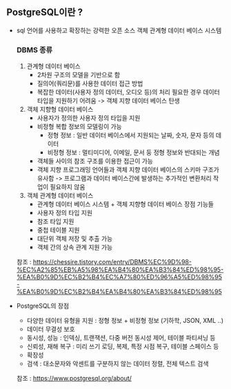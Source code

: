 ## PostgreSQL이란 ?

* sql 언어를 사용하고 확장하는 강력한 오픈 소스 객체 관계형 데이터 베이스 시스템 

    ### DBMS 종류
  1. 관계형 데이터 베이스 
     * 2차원 구조의 모델을 기반으로 함
     * 질의어(쿼리문)를 사용한 데이터 접근 방법
     * 복잡한 데이터(사용자 정의 데이터, 오디오 등)의 처리 필요한 경우 데이터 타입을 지원하기 어려움 -> 객체 지향 데이터 베이스 탄생 
  2. 객체 지향형 데이터 베이스 
     * 사용자가 정의한 사용자 정의 타입을 지원
     * 비정형 복합 정보의 모델링이 가능 
       * 정형 정보 : 일반 데이터 베이스에서 지원되는 날짜, 숫자, 문자 등의 데이터
       * 비정형 정보 : 멀티미디어, 이메일, 문서 둥 정형 정보와 반대되는 개념
     * 객체들 사이의 참조 구조를 이용한 접근이 가능
     * 객체 지향 프로그래밍 언어들과 객체 지향 데이터 베이스의 스키마 구조가 유사함 -> 프로그램과 데이터 베이스간에 발생하는 추가적인 변환처리 작업이 필요하지 않움
  3. 객체 관계형 데이터 베이스
     * 관계형 데이터 베이스 시스템 + 객체 지향형 데이터 베이스 장점 기능들
     * 사용자 정의 타입 지원
     * 참조 타입 지원
     * 중첩 테이블 지원 
     * 대단위 객체 저장 및 추출 가능
     * 객체 간의 상속 관계 지원 가능
  
    참조 : https://chessire.tistory.com/entry/DBMS%EC%9D%98-%EC%A2%85%EB%A5%98%EA%B4%80%EA%B3%84%ED%98%95-%EA%B0%9D%EC%B2%B4%EC%A7%80%ED%96%A5%ED%98%95-%EA%B0%9D%EC%B2%B4%EA%B4%80%EA%B3%84%ED%98%95


* PostgreSQL의 장점
   * 다양한 데이터 유형을 지원 : 정형 정보 + 비정형 정보 (기하학, JSON, XML ..)
   * 데이터 무결성 보호
   * 동시성, 성능 : 인덱싱, 트랜잭션, 다중 버전 동시성 제어, 테이블 파티셔닝 등
   * 신뢰성, 재해 복구 :  미리 쓰기 로딩, 복제, 특정 시점 복구, 테이블 스페이스 등
   * 확장성 
   * 검색 : 대소문자와 악센트를 구분하지 않는 데이터 정렬, 전체 텍스트 검색
    
    참조 : https://www.postgresql.org/about/